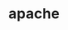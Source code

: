 ---
permalink: /engineering/projects/apache/
statsAvailable: sub-projects
sub_projects:
- image: /assets/images/projects/apache-ambari.png
  project_email: ''
  project_link_name: apache-ambari
  project_maintainers: ''
  project_name: Apache Ambari
  project_patches_url: ''
  project_scm_url: ''
  project_url: https://ambari.apache.org/
- image: /assets/images/projects/apache-spark.png
  project_email: ''
  project_link_name: apache-spark
  project_maintainers: ''
  project_name: Apache Spark
  project_patches_url: ''
  project_scm_url: ''
  project_url: https://spark.apache.org/
- image: /assets/images/projects/apache-bigtop.png
  project_email: ''
  project_link_name: apache-bigtop
  project_maintainers: ''
  project_name: Apache Bigtop
  project_patches_url: ''
  project_scm_url: ''
  project_url: https://www.opencompute.org/
title: apache
---